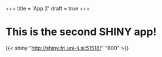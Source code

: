 +++
title = 'App 2'
draft = true
+++

# This is the second SHINY app!

{{< shiny "http://shiny.fri.uni-lj.si:51518/" "800" >}}
